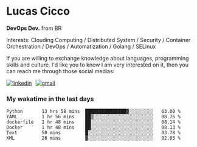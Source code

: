 # Lucas Cicco

**DevOps Dev.** from BR

Interests: Clouding Computing / Distributed System / Security / Container Orchestration / DevOps / Automatization / Golang / SELinux

If you are willing to exchange knowledge about languages, programming skills and culture. I'd like you to know I am very interested on it, then you can reach me through those social medias:

<div style="display: flex; align-items: center; gap: 10px;">
  <a href="https://www.linkedin.com/in/lucas-vitor-de-cicco" target="_blank">
    <img
      src="https://img.shields.io/badge/-LinkedIn-%230077B5?style=for-the-badge&logo=linkedin&logoColor=white"
      alt="linkedin"
      target="_blank" 
    />
  </a>
  <a href="mailto:lucasvitorx1@gmail.com">
      <img
        src="https://img.shields.io/badge/-Gmail-%23333?style=for-the-badge&logo=gmail&logoColor=white"
        alt="gmail"
        target="_blank"
      />
  </a>
</div>

### My wakatime in the last days

<!--START_SECTION:waka-->

```text
Python       13 hrs 58 mins  ███████████████▓░░░░░░░░░   63.00 %
YAML         1 hr 56 mins    ██▒░░░░░░░░░░░░░░░░░░░░░░   08.76 %
dockerfile   1 hr 48 mins    ██░░░░░░░░░░░░░░░░░░░░░░░   08.14 %
Docker       1 hr 48 mins    ██░░░░░░░░░░░░░░░░░░░░░░░   08.13 %
Text         50 mins         █░░░░░░░░░░░░░░░░░░░░░░░░   03.78 %
XML          26 mins         ▓░░░░░░░░░░░░░░░░░░░░░░░░   02.03 %
```

<!--END_SECTION:waka-->

